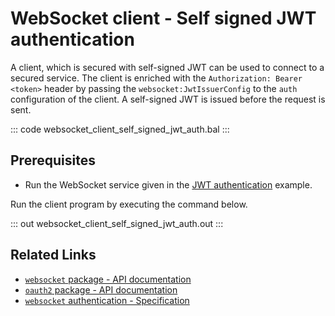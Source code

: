 # WebSocket client - Self signed JWT authentication

A client, which is secured with self-signed JWT can be used to connect to a secured service. The client is enriched with the `Authorization: Bearer <token>` header by passing the `websocket:JwtIssuerConfig` to the `auth` configuration of the client. A self-signed JWT is issued before the request is sent.

::: code websocket_client_self_signed_jwt_auth.bal :::

## Prerequisites
- Run the WebSocket service given in the [JWT authentication](/learn/by-example/websocket-service-jwt-auth/) example.

Run the client program by executing the command below.

::: out websocket_client_self_signed_jwt_auth.out :::

## Related Links
- [`websocket` package - API documentation](https://lib.ballerina.io/ballerina/websocket/latest)
- [`oauth2` package - API documentation](https://lib.ballerina.io/ballerina/oauth2/latest/)
- [`websocket` authentication - Specification](/spec/websocket/#52-authentication-and-authorization)
